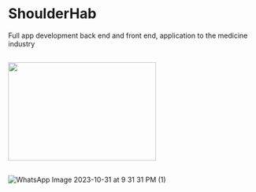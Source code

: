 # ShoulderHab
Full app development back end and front end, application to the medicine industry
##
<img src="WhatsApp Image 2023-10-31 at 9 31 31 PM](https://github.com/Jhongom/ShoulderHab/assets/69689700/ba4daa0a-5767-400e-be28-73228ad1a4db" width="300" height="200">

##
![WhatsApp Image 2023-10-31 at 9 31 31 PM (1)](https://github.com/Jhongom/ShoulderHab/assets/69689700/2c78cf1c-4596-4154-a947-fe00ad02690f)
